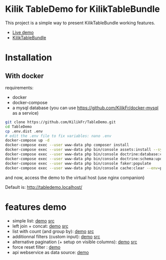 Kilik TableDemo for KilikTableBundle
====================================

This project is a simple way to present KilikTableBundle working features.

- [Live demo](http://tabledemo.kilik.fr/)
- [KilikTableBundle](https://github.com/KilikFr/TableBundle)

Installation
============

With docker
-----------
requirements:
- docker
- docker-compose
- a mysql database (you can use https://github.com/KilikFr/docker-mysql as a service)

```sh
git clone https://github.com/KilikFr/TableDemo.git
cd TableDemo
cp .env.dist .env
# edit the .env file to fix variables: nano .env
docker-compose up -d
docker-compose exec --user www-data php composer install
docker-compose exec --user www-data php bin/console assets:install --symlink
docker-compose exec --user www-data php bin/console doctrine:database:create
docker-compose exec --user www-data php bin/console doctrine:schema:update --force
docker-compose exec --user www-data php bin/console faker:populate
docker-compose exec --user www-data php bin/console cache:clear --env=prod
```

and now, access the demo to the virtual host (use nginx companion)

Default is: http://tabledemo.localhost/


# features demo

- simple list: [demo](http://tabledemo.kilik.fr/organisation/list) [src](https://github.com/KilikFr/TableDemo/blob/master/src/Kilik/TableDemoBundle/Controller/OrganisationController.php#L84)
- left join + concat: [demo](http://tabledemo.kilik.fr/contact/list) [src](https://github.com/KilikFr/TableDemo/blob/master/src/Kilik/TableDemoBundle/Controller/ContactController.php#L79)
- list with count (and group by): [demo](http://tabledemo.kilik.fr/organisation/list-groupby) [src](https://github.com/KilikFr/TableDemo/blob/master/src/Kilik/TableDemoBundle/Controller/OrganisationController.php#L148)
- additionnal filters (custom input): [demo](http://tabledemo.kilik.fr/organisation/list-custom) [src](https://github.com/KilikFr/TableDemo/blob/master/src/Kilik/TableDemoBundle/Controller/OrganisationController.php#L231)
- alternative pagination (+ setup on visible columns): [demo](http://tabledemo.kilik.fr/product/list) [src](https://github.com/KilikFr/TableDemo/blob/master/src/Kilik/TableDemoBundle/Controller/ProductController.php#L217)
- force reset filter : [demo](http://tabledemo.kilik.fr/product/list?organisation=test)
- api webservice as data source: [demo](http://tabledemo.kilik.fr/api-demo/list)
